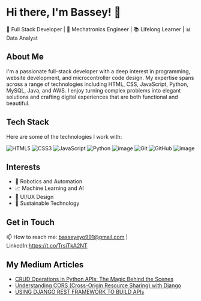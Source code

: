 # Hi there, I'm Bassey! 👋

🚀 Full Stack Developer | 🤖 Mechatronics Engineer | 📚 Lifelong Learner | 📊 Data Analyst

## About Me
I'm a passionate full-stack developer with a deep interest in programming, website development, and microcontroller code design. My expertise spans across a range of technologies including HTML, CSS, JavaScript, Python, MySQL, Java, and AWS. I enjoy turning complex problems into elegant solutions and crafting digital experiences that are both functional and beautiful.

## Tech Stack
Here are some of the technologies I work with:

![HTML5](https://img.icons8.com/color/48/000000/html-5.png)
![CSS3](https://img.icons8.com/color/48/000000/css3.png)
![JavaScript](https://img.icons8.com/color/48/000000/javascript.png)
![Python](https://img.icons8.com/color/48/000000/python.png)
![image](https://github.com/user-attachments/assets/d343e4b0-f451-47e1-9b22-327055e26bf8)
![Git](https://img.icons8.com/color/48/000000/git.png)
![GitHub](https://img.icons8.com/material-rounded/50/000000/github.png)
![image](https://github.com/user-attachments/assets/e5692392-7897-4314-a2f2-c1af23201983)



## Interests
- 🤖 Robotics and Automation
- 📈 Machine Learning and AI
- 🎨 UI/UX Design
- 🌱 Sustainable Technology

## Get in Touch
📫 How to reach me: basseyeyo991@gmail.com | LinkedIn:https://t.co/TrsiTkA2NT

## My Medium Articles

- [CRUD Operations in Python APIs: The Magic Behind the Scenes](https://medium.com/@basseyeyo991/in-the-digital-age-where-apps-and-websites-seem-to-know-our-every-need-theres-a-simple-yet-d76315a648ee)
- [Understanding CORS (Cross-Origin Resource Sharing) with Django](https://medium.com/@basseyeyo991/using-django-rest-framework-to-build-apis-cb259076056c)
- [USING DJANGO REST FRAMEWORK TO BUILD APIs]([https://medium.com/@yourusername/the-evolution-of-web-development-in-the-last-decade-123456789abc](https://medium.com/@basseyeyo991/using-django-rest-framework-to-build-apis-cb259076056c))

